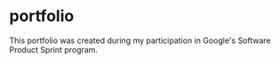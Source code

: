 # portfolio

This portfolio was created during my participation in Google's Software Product Sprint program.
